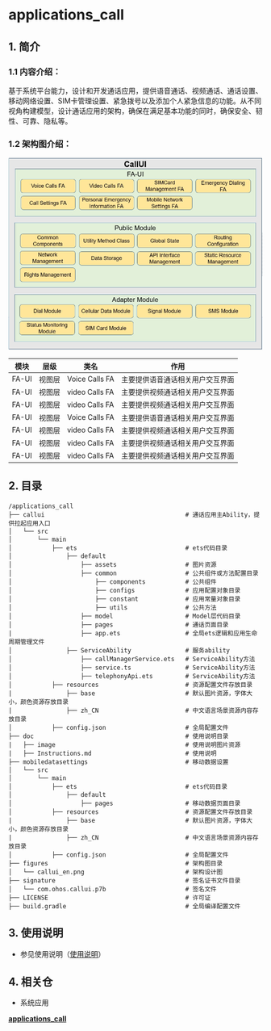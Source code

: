 # applications_call

## 1. 简介

### 1.1 内容介绍：

​       基于系统平台能力，设计和开发通话应用，提供语音通话、视频通话、通话设置、移动网络设置、SIM卡管理设置、紧急拨号以及添加个人紧急信息的功能。从不同视角构建模型，设计通话应用的架构，确保在满足基本功能的同时，确保安全、韧性、可靠、隐私等。



### 1.2 架构图介绍：

![img](./figures/callui_en.png)

| 模块 | 层级 | 类名 | 作用 |
| ---- | ---- | ---- | ---- |
| FA-UI | 视图层 | Voice Calls FA | 主要提供语音通话相关用户交互界面 |
| FA-UI | 视图层 | video Calls FA | 主要提供视频通话相关用户交互界面 |
| FA-UI | 视图层 | video Calls FA | 主要提供视频通话相关用户交互界面 |
| FA-UI | 视图层 | Voice Calls FA | 主要提供语音通话相关用户交互界面 |
| FA-UI | 视图层 | video Calls FA | 主要提供视频通话相关用户交互界面 |
| FA-UI | 视图层 | video Calls FA | 主要提供视频通话相关用户交互界面 |
| FA-UI | 视图层 | video Calls FA | 主要提供视频通话相关用户交互界面 |

## 2. 目录

```
/applications_call
├── callui                                       # 通话应用主Ability，提供拉起应用入口
│   └── src
│       └── main
│           ├── ets                              # ets代码目录
│               ├── default
│                   ├── assets                   # 图片资源
│                   ├── common                   # 公共组件或方法配置目录
│                       ├── components           # 公共组件
│                       ├── configs          	 # 应用配置对象目录
│                       ├── constant             # 应用常量对象目录
│                       ├── utils                # 公共方法
│                   ├── model                    # Model层代码目录
│                   ├── pages                    # 通话页面目录
|                   ├── app.ets                  # 全局ets逻辑和应用生命周期管理文件
│               ├── ServiceAbility               # 服务ability
│                   ├── callManagerService.ets   # ServiceAbility方法
│                   ├── service.ts               # ServiceAbility方法
│                   ├── telephonyApi.ets         # ServiceAbility方法
│           ├── resources                        # 资源配置文件存放目录
|               ├── base                         # 默认图片资源，字体大小，颜色资源存放目录
|               ├── zh_CN                        # 中文语言场景资源内容存放目录
│           ├── config.json                      # 全局配置文件
├── doc                                          # 使用说明目录
|   ├── image                                    # 使用说明图片资源
|   ├── Instructions.md                          # 使用说明
├── mobiledatasettings                           # 移动数据设置
│   └── src
│       └── main
│           ├── ets                              # ets代码目录
│               ├── default
│                   ├── pages                    # 移动数据页面目录
│           ├── resources                        # 资源配置文件存放目录
|               ├── base                         # 默认图片资源，字体大小，颜色资源存放目录
|               ├── zh_CN                        # 中文语言场景资源内容存放目录
│           ├── config.json                      # 全局配置文件
├── figures                                      # 架构图目录
│   └── callui_en.png                            # 架构设计图
├── signature                                    # 签名证书文件目录
│   └── com.ohos.callui.p7b                      # 签名文件
├── LICENSE                                      # 许可证
├── build.gradle                                 # 全局编译配置文件
```



## 3. 使用说明

* 参见使用说明（[使用说明](doc/Instructions.md)）



## 4. 相关仓

* 系统应用

[**applications_call**](https://gitee.com/openharmony/applications_call)



